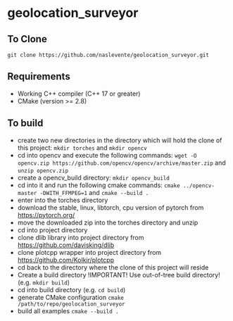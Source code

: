 # geolocation_surveyor
## To Clone
`git clone https://github.com/naslevente/geolocation_surveyor.git`

## Requirements
- Working C++ compiler (C++ 17 or greater)
- CMake (version >= 2.8)

## To build
- create two new directories in the directory which will hold the clone of this project: `mkdir torches` and `mkdir opencv`
- cd into opencv and execute the following commands: `wget -O opencv.zip https://github.com/opencv/opencv/archive/master.zip` and `unzip opencv.zip`
- create a opencv_build directory: `mkdir opencv_build`
- cd into it and run the following cmake commands: `cmake ../opencv-master -DWITH_FFMPEG=1` and `cmake --build .`
- enter into the torches directory
- download the stable, linux, libtorch, cpu version of pytorch from https://pytorch.org/
- move the downloaded zip into the torches directory and unzip
- cd into project directory
- clone dlib library into project directory from https://github.com/davisking/dlib
- clone plotcpp wrapper into project directory from https://github.com/Kolkir/plotcpp
- cd back to the directory where the clone of this project will reside
- Create a build directory !IMPORTANT! Use out-of-tree build directory!  (e.g. `mkdir build`)
- cd into build directory (e.g. `cd build`)
- generate CMake configuration `cmake /path/to/repo/geolocation_surveyor`
- build all examples `cmake --build .`

